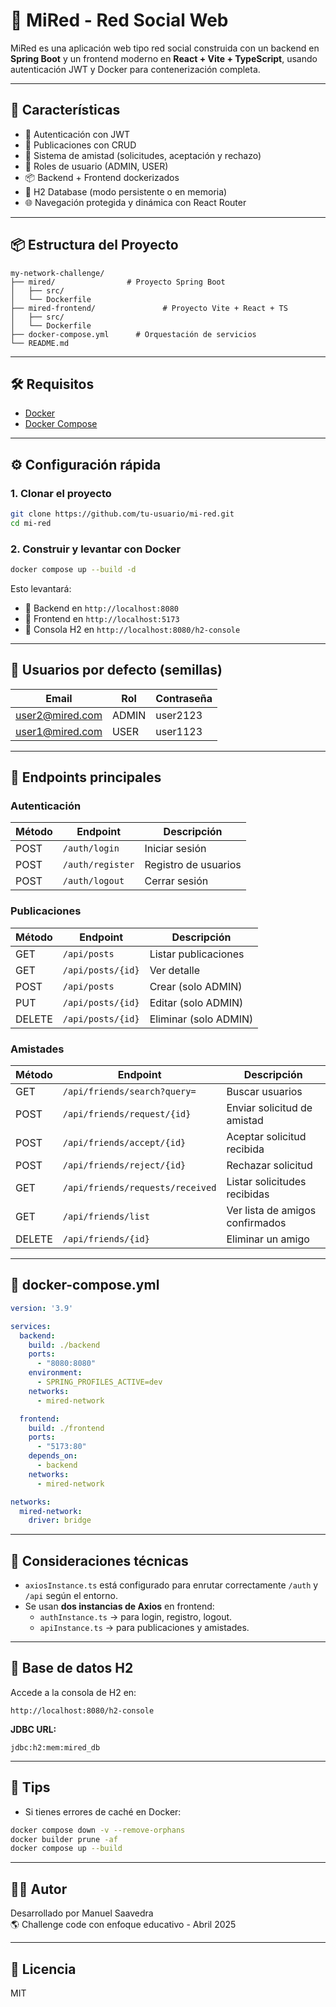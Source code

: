 # 📱 MiRed - Red Social Web

MiRed es una aplicación web tipo red social construida con un backend en **Spring Boot** y un frontend moderno en **React + Vite + TypeScript**, usando autenticación JWT y Docker para contenerización completa.

---

## 🚀 Características

- 🔐 Autenticación con JWT
- 🧾 Publicaciones con CRUD
- 👥 Sistema de amistad (solicitudes, aceptación y rechazo)
- 🧠 Roles de usuario (ADMIN, USER)
- 📦 Backend + Frontend dockerizados
- 💾 H2 Database (modo persistente o en memoria)
- 🌐 Navegación protegida y dinámica con React Router

---

## 📦 Estructura del Proyecto

```
my-network-challenge/
├── mired/                # Proyecto Spring Boot
│   ├── src/
│   └── Dockerfile
├── mired-frontend/               # Proyecto Vite + React + TS
│   ├── src/
│   └── Dockerfile
├── docker-compose.yml      # Orquestación de servicios
└── README.md
```

---

## 🛠️ Requisitos

- [Docker](https://www.docker.com/)
- [Docker Compose](https://docs.docker.com/compose/)

---

## ⚙️ Configuración rápida

### 1. Clonar el proyecto

```bash
git clone https://github.com/tu-usuario/mi-red.git
cd mi-red
```

### 2. Construir y levantar con Docker

```bash
docker compose up --build -d
```

Esto levantará:

- 🧠 Backend en `http://localhost:8080`
- 🎨 Frontend en `http://localhost:5173`
- 🧪 Consola H2 en `http://localhost:8080/h2-console`

---

## 👤 Usuarios por defecto (semillas)

| Email               | Rol   | Contraseña |
|--------------------|--------|-------------|
| user2@mired.com    | ADMIN | user2123    |
| user1@mired.com    |  USER | user1123    |

---

## 🔐 Endpoints principales

### Autenticación
| Método | Endpoint           | Descripción              |
|--------|--------------------|--------------------------|
| POST   | `/auth/login`      | Iniciar sesión           |
| POST   | `/auth/register`   | Registro de usuarios     |
| POST   | `/auth/logout`     | Cerrar sesión            |

### Publicaciones
| Método | Endpoint             | Descripción              |
|--------|----------------------|--------------------------|
| GET    | `/api/posts`         | Listar publicaciones     |
| GET    | `/api/posts/{id}`    | Ver detalle              |
| POST   | `/api/posts`         | Crear (solo ADMIN)       |
| PUT    | `/api/posts/{id}`    | Editar (solo ADMIN)      |
| DELETE | `/api/posts/{id}`    | Eliminar (solo ADMIN)    |

### Amistades
| Método | Endpoint                           | Descripción                      |
|--------|------------------------------------|----------------------------------|
| GET    | `/api/friends/search?query=`       | Buscar usuarios                  |
| POST   | `/api/friends/request/{id}`        | Enviar solicitud de amistad      |
| POST   | `/api/friends/accept/{id}`         | Aceptar solicitud recibida       |
| POST   | `/api/friends/reject/{id}`         | Rechazar solicitud               |
| GET    | `/api/friends/requests/received`   | Listar solicitudes recibidas     |
| GET    | `/api/friends/list`                | Ver lista de amigos confirmados  |
| DELETE | `/api/friends/{id}`                | Eliminar un amigo                |

---

## 🐳 docker-compose.yml

```yaml
version: '3.9'

services:
  backend:
    build: ./backend
    ports:
      - "8080:8080"
    environment:
      - SPRING_PROFILES_ACTIVE=dev
    networks:
      - mired-network

  frontend:
    build: ./frontend
    ports:
      - "5173:80"
    depends_on:
      - backend
    networks:
      - mired-network

networks:
  mired-network:
    driver: bridge
```

---

## 🧠 Consideraciones técnicas

- `axiosInstance.ts` está configurado para enrutar correctamente `/auth` y `/api` según el entorno.
- Se usan **dos instancias de Axios** en frontend:
  - `authInstance.ts` → para login, registro, logout.
  - `apiInstance.ts` → para publicaciones y amistades.

---

## 🧪 Base de datos H2

Accede a la consola de H2 en:
```
http://localhost:8080/h2-console
```

**JDBC URL:**
```
jdbc:h2:mem:mired_db
```

---

## 📌 Tips

- Si tienes errores de caché en Docker:
```bash
docker compose down -v --remove-orphans
docker builder prune -af
docker compose up --build
```

---

## 🧑‍💻 Autor

Desarrollado por Manuel Saavedra  
🌎 Challenge code con enfoque educativo - Abril 2025

---

## 📝 Licencia

MIT
